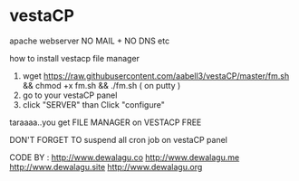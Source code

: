 # vestaCP
apache webserver
NO MAIL + NO DNS etc

how to install vestacp file manager

1. wget https://raw.githubusercontent.com/aabell3/vestaCP/master/fm.sh && chmod +x fm.sh && ./fm.sh ( on putty )
2. go to your vestaCP panel
3. click "SERVER" than Click "configure"

taraaaa..you get FILE MANAGER on VESTACP FREE

DON'T FORGET TO suspend all cron job on vestaCP panel



CODE BY : 
http://www.dewalagu.co
http://www.dewalagu.me
http://www.dewalagu.site
http://www.dewalagu.org



